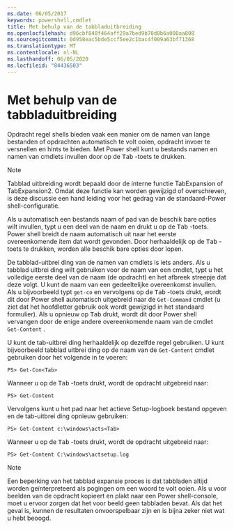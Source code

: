 ```yaml
---
ms.date: 06/05/2017
keywords: powershell,cmdlet
title: Met behulp van de tabbladuitbreiding
ms.openlocfilehash: d96cbf848f464aff29a7bed9b70d0b6a000aa808
ms.sourcegitcommit: 0d958eac5bde5ccf5ee2c1bac4f009a63bf71368
ms.translationtype: MT
ms.contentlocale: nl-NL
ms.lasthandoff: 06/05/2020
ms.locfileid: "84436503"
---
```

# <a name="using-tab-expansion"></a>Met behulp van de tabbladuitbreiding

Opdracht regel shells bieden vaak een manier om de namen van lange bestanden of opdrachten automatisch te volt ooien, opdracht invoer te versnellen en hints te bieden. Met Power shell kunt u bestands namen en namen van cmdlets invullen door op de <kbd>Tab</kbd> -toets te drukken.

> [!NOTE]
> Tabblad uitbreiding wordt bepaald door de interne functie TabExpansion of TabExpansion2. Omdat deze functie kan worden gewijzigd of overschreven, is deze discussie een hand leiding voor het gedrag van de standaard-Power shell-configuratie.

Als u automatisch een bestands naam of pad van de beschik bare opties wilt invullen, typt u een deel van de naam en drukt u op de <kbd>Tab</kbd> -toets. Power shell breidt de naam automatisch uit naar het eerste overeenkomende item dat wordt gevonden. Door herhaaldelijk op de <kbd>Tab</kbd> -toets te drukken, worden alle beschik bare opties door lopen.

De tabblad-uitbrei ding van de namen van cmdlets is iets anders. Als u tabblad uitbrei ding wilt gebruiken voor de naam van een cmdlet, typt u het volledige eerste deel van de naam (de opdracht) en het afbreek streepje dat deze volgt. U kunt de naam van een gedeeltelijke overeenkomst invullen. Als u bijvoorbeeld typt `get-co` en vervolgens op de <kbd>Tab</kbd> -toets drukt, wordt dit door Power shell automatisch uitgebreid naar de `Get-Command` cmdlet (u ziet dat het hoofdletter gebruik ook wordt gewijzigd in het standaard formulier). Als u opnieuw op <kbd>Tab</kbd> drukt, wordt dit door Power shell vervangen door de enige andere overeenkomende naam van de cmdlet `Get-Content` .

U kunt de tab-uitbrei ding herhaaldelijk op dezelfde regel gebruiken. U kunt bijvoorbeeld tabblad uitbrei ding op de naam van de `Get-Content` cmdlet gebruiken door het volgende in te voeren:

```
PS> Get-Con<Tab>
```

Wanneer u op de <kbd>Tab</kbd> -toets drukt, wordt de opdracht uitgebreid naar:

```
PS> Get-Content
```

Vervolgens kunt u het pad naar het actieve Setup-logboek bestand opgeven en de tab-uitbrei ding opnieuw gebruiken:

```
PS> Get-Content c:\windows\acts<Tab>
```

Wanneer u op de <kbd>Tab</kbd> -toets drukt, wordt de opdracht uitgebreid naar:

```
PS> Get-Content C:\windows\actsetup.log
```

> [!NOTE]
> Een beperking van het tabblad expansie proces is dat tabbladen altijd worden geïnterpreteerd als pogingen om een woord te volt ooien. Als u voor beelden van de opdracht kopieert en plakt naar een Power shell-console, moet u ervoor zorgen dat het voor beeld geen tabbladen bevat. Als dat het geval is, kunnen de resultaten onvoorspelbaar zijn en is bijna zeker niet wat u hebt beoogd.
